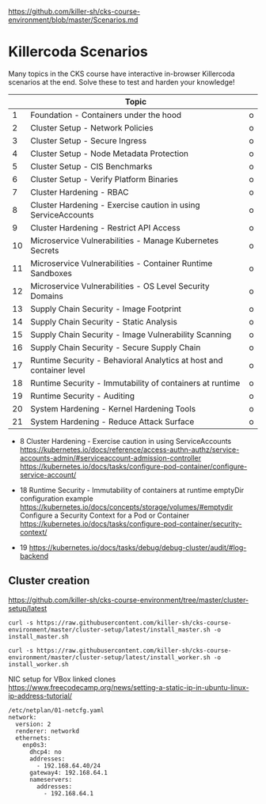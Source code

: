 https://github.com/killer-sh/cks-course-environment/blob/master/Scenarios.md

# Killercoda Scenarios

Many topics in the CKS course have interactive in-browser Killercoda scenarios at the end. Solve these to test and harden your knowledge!

|     | Topic                                                               |     |
| --- | ------------------------------------------------------------------- | --- |
| 1   | Foundation - Containers under the hood                              | o   |
| 2   | Cluster Setup - Network Policies                                    | o   |
| 3   | Cluster Setup - Secure Ingress                                      | o   |
| 4   | Cluster Setup - Node Metadata Protection                            | o   |
| 5   | Cluster Setup - CIS Benchmarks                                      | o   |
| 6   | Cluster Setup - Verify Platform Binaries                            | o   |
| 7   | Cluster Hardening - RBAC                                            | o   |
| 8   | Cluster Hardening - Exercise caution in using ServiceAccounts       | o   |
| 9   | Cluster Hardening - Restrict API Access                             | o   |
| 10  | Microservice Vulnerabilities - Manage Kubernetes Secrets            | o   |
| 11  | Microservice Vulnerabilities - Container Runtime Sandboxes          | o   |
| 12  | Microservice Vulnerabilities - OS Level Security Domains            | o   |
| 13  | Supply Chain Security - Image Footprint                             | o   |
| 14  | Supply Chain Security - Static Analysis                             | o   |
| 15  | Supply Chain Security - Image Vulnerability Scanning                | o   |
| 16  | Supply Chain Security - Secure Supply Chain                         | o   |
| 17  | Runtime Security - Behavioral Analytics at host and container level | o   |
| 18  | Runtime Security - Immutability of containers at runtime            | o   |
| 19  | Runtime Security - Auditing                                         | o   |
| 20  | System Hardening - Kernel Hardening Tools                           | o   |
| 21  | System Hardening - Reduce Attack Surface                            | o   |

- 8 Cluster Hardening - Exercise caution in using ServiceAccounts
https://kubernetes.io/docs/reference/access-authn-authz/service-accounts-admin/#serviceaccount-admission-controller
https://kubernetes.io/docs/tasks/configure-pod-container/configure-service-account/

- 18 Runtime Security - Immutability of containers at runtime
  emptyDir configuration example https://kubernetes.io/docs/concepts/storage/volumes/#emptydir
  Configure a Security Context for a Pod or Container https://kubernetes.io/docs/tasks/configure-pod-container/security-context/
- 19 https://kubernetes.io/docs/tasks/debug/debug-cluster/audit/#log-backend

## Cluster creation
https://github.com/killer-sh/cks-course-environment/tree/master/cluster-setup/latest

`curl -s https://raw.githubusercontent.com/killer-sh/cks-course-environment/master/cluster-setup/latest/install_master.sh -o install_master.sh`

`curl -s https://raw.githubusercontent.com/killer-sh/cks-course-environment/master/cluster-setup/latest/install_worker.sh -o install_worker.sh`

NIC setup for VBox linked clones
https://www.freecodecamp.org/news/setting-a-static-ip-in-ubuntu-linux-ip-address-tutorial/
```
/etc/netplan/01-netcfg.yaml
network:
  version: 2
  renderer: networkd
  ethernets:
    enp0s3:
      dhcp4: no
      addresses:
        - 192.168.64.40/24
      gateway4: 192.168.64.1
      nameservers:
        addresses:
          - 192.168.64.1
```